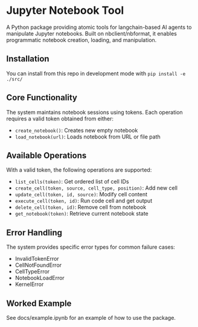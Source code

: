 # Jupyter Notebook Tool

A Python package providing atomic tools for langchain-based AI agents to manipulate Jupyter notebooks. Built on
nbclient/nbformat, it enables programmatic notebook creation, loading, and manipulation.

## Installation

You can install from this repo in development mode with `pip install -e ./src/`

## Core Functionality

The system maintains notebook sessions using tokens. Each operation requires a valid token obtained from either:

- `create_notebook()`: Creates new empty notebook
- `load_notebook(url)`: Loads notebook from URL or file path

## Available Operations

With a valid token, the following operations are supported:

- `list_cells(token)`: Get ordered list of cell IDs
- `create_cell(token, source, cell_type, position)`: Add new cell
- `update_cell(token, id, source)`: Modify cell content
- `execute_cell(token, id)`: Run code cell and get output
- `delete_cell(token, id)`: Remove cell from notebook
- `get_notebook(token)`: Retrieve current notebook state

## Error Handling

The system provides specific error types for common failure cases:

- InvalidTokenError
- CellNotFoundError
- CellTypeError
- NotebookLoadError
- KernelError

## Worked Example

See docs/example.ipynb for an example of how to use the package.
